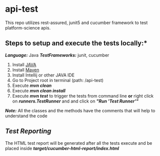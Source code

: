
# api-test
This repo utilizes rest-assured, junit5 and cucumber framework to test platform-science apis.

## **Steps to setup and execute the tests locally:***

***Language:*** Java
***TestFrameworks:*** junit, cucumber
1. Install [JAVA](https://stackoverflow.com/questions/24342886/how-to-install-java-8-on-mac)
2. Install [Maven](https://maven.apache.org/install.html) 
3. Install Intellij or other JAVA IDE
4. Go to Project root in terminal (path: /api-test)
5. Execute ***mvn clean***
6. Execute ***mvn clean install***
7. Execute ***mvn test*** to trigger the tests from command line **or** right click on ***runners.TestRunner*** and and click on ***"Run 'Test Runner'"***

***Note:*** All the classes and the methods have the comments that will help to understand the code 

## ***Test Reporting***

The HTML test report will be generated after all the tests execute and be placed inside ***target/cucumber-html-report/index.html***
